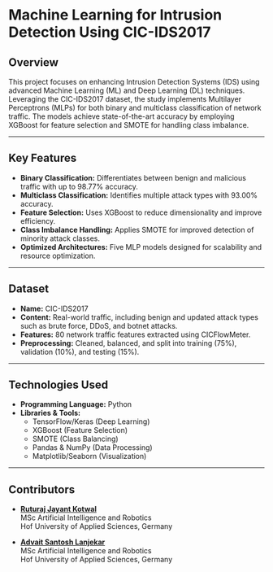 # **Machine Learning for Intrusion Detection Using CIC-IDS2017**

## **Overview**
This project focuses on enhancing Intrusion Detection Systems (IDS) using advanced Machine Learning (ML) and Deep Learning (DL) techniques. Leveraging the CIC-IDS2017 dataset, the study implements Multilayer Perceptrons (MLPs) for both binary and multiclass classification of network traffic. The models achieve state-of-the-art accuracy by employing XGBoost for feature selection and SMOTE for handling class imbalance.

---

## **Key Features**
- **Binary Classification:** Differentiates between benign and malicious traffic with up to 98.77% accuracy.
- **Multiclass Classification:** Identifies multiple attack types with 93.00% accuracy.
- **Feature Selection:** Uses XGBoost to reduce dimensionality and improve efficiency.
- **Class Imbalance Handling:** Applies SMOTE for improved detection of minority attack classes.
- **Optimized Architectures:** Five MLP models designed for scalability and resource optimization.

---

## **Dataset**
- **Name:** CIC-IDS2017  
- **Content:** Real-world traffic, including benign and updated attack types such as brute force, DDoS, and botnet attacks.  
- **Features:** 80 network traffic features extracted using CICFlowMeter.  
- **Preprocessing:** Cleaned, balanced, and split into training (75%), validation (10%), and testing (15%).

---

## **Technologies Used**
- **Programming Language:** Python  
- **Libraries & Tools:**
  - TensorFlow/Keras (Deep Learning)
  - XGBoost (Feature Selection)
  - SMOTE (Class Balancing)
  - Pandas & NumPy (Data Processing)
  - Matplotlib/Seaborn (Visualization)

---

## **Contributors**
- [**Ruturaj Jayant Kotwal**](mailto:ruturaj.kotwal@hof-university.de)  
  MSc Artificial Intelligence and Robotics  
  Hof University of Applied Sciences, Germany  

- [**Advait Santosh Lanjekar**](mailto:advait.lanjekar@hof-university.de)  
  MSc Artificial Intelligence and Robotics  
  Hof University of Applied Sciences, Germany  